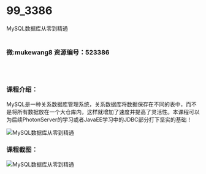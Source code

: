 # 99_3386
MySQL数据库从零到精通
<br/></br>
<h3>微:mukewang8 资源编号：523386</h3>
<br/></br>
<h3>课程介绍：</h3>
<p>MySQL是一种关系数据库管理系统，关系数据库将数据保存在不同的表中，而不是将所有数据放在一个大仓库内，这样就增加了速度并提高了灵活性。本课程可以为后续PhotonServer的学习或者JavaEE学习中的JDBC部分打下坚实的基础！</p>
<p><img src="https://www.ko996.com/wp-content/uploads/img/2018/08/2-34-300x167.png" alt="MySQL数据库从零到精通"></p>
<h3>课程截图：</h3>
<p><img src="https://www.ko996.com/wp-content/uploads/img/2018/08/3-30.png" alt="MySQL数据库从零到精通"></p>
